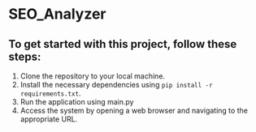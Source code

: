 # SEO_Analyzer

## To get started with this project, follow these steps:

1. Clone the repository to your local machine.
2. Install the necessary dependencies using `pip install -r requirements.txt`.
3. Run the application using main.py
4. Access the system by opening a web browser and navigating to the appropriate URL.

